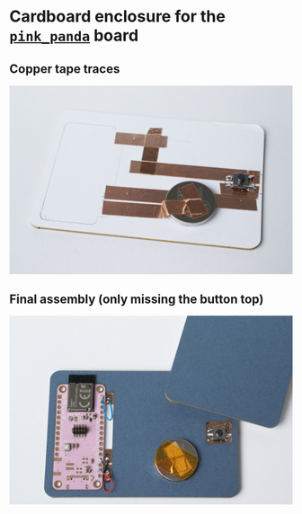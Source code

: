 # Cardboard enclosure for the [`pink_panda`](https://github.com/fgervais/project-MS88SF3-breakout) board

## Copper tape traces

![Copper Tape](assets/img/IMG_1497.jpg)

## Final assembly (only missing the button top)

![Final Assembly](assets/img/IMG_1502.jpg)
